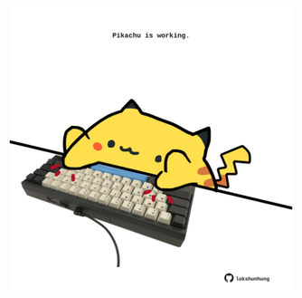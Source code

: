 <!-- built at 03/10/2025, 09:00:35 UTC -->
<p align="center">
  <img width="500" height="500" src="./ReadmeImage.svg">
</p>
